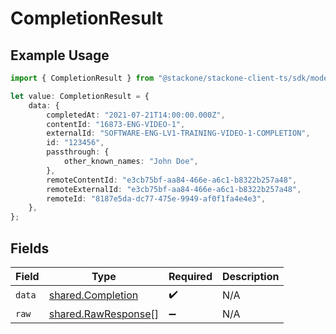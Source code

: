 # CompletionResult

## Example Usage

```typescript
import { CompletionResult } from "@stackone/stackone-client-ts/sdk/models/shared";

let value: CompletionResult = {
    data: {
        completedAt: "2021-07-21T14:00:00.000Z",
        contentId: "16873-ENG-VIDEO-1",
        externalId: "SOFTWARE-ENG-LV1-TRAINING-VIDEO-1-COMPLETION",
        id: "123456",
        passthrough: {
            other_known_names: "John Doe",
        },
        remoteContentId: "e3cb75bf-aa84-466e-a6c1-b8322b257a48",
        remoteExternalId: "e3cb75bf-aa84-466e-a6c1-b8322b257a48",
        remoteId: "8187e5da-dc77-475e-9949-af0f1fa4e4e3",
    },
};
```

## Fields

| Field                                                             | Type                                                              | Required                                                          | Description                                                       |
| ----------------------------------------------------------------- | ----------------------------------------------------------------- | ----------------------------------------------------------------- | ----------------------------------------------------------------- |
| `data`                                                            | [shared.Completion](../../../sdk/models/shared/completion.md)     | :heavy_check_mark:                                                | N/A                                                               |
| `raw`                                                             | [shared.RawResponse](../../../sdk/models/shared/rawresponse.md)[] | :heavy_minus_sign:                                                | N/A                                                               |
